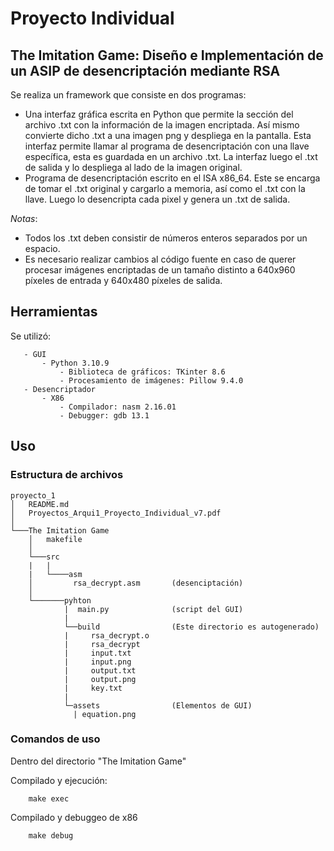 # Proyecto Individual
## The Imitation Game: Diseño e Implementación de un ASIP de desencriptación mediante RSA

Se realiza un framework que consiste en dos programas:
- Una interfaz gráfica escrita en Python que permite la sección del archivo .txt con la información de la imagen encriptada. Así mismo convierte dicho .txt a una imagen png y despliega en la pantalla. Esta interfaz permite llamar al programa de desencriptación con una llave específica, esta es guardada en un archivo .txt. La interfaz luego el .txt de salida y lo despliega al lado de la imagen original.
- Programa de desencriptación escrito en el ISA x86_64. Este se encarga de tomar el .txt original y cargarlo a memoria, así como el .txt con la llave. Luego lo desencripta cada pixel y genera un .txt de salida.

_Notas_:
- Todos los .txt deben consistir de números enteros separados por un espacio.
- Es necesario realizar cambios al código fuente en caso de querer procesar imágenes encriptadas de un tamaño distinto a 640x960 píxeles de entrada y 640x480 píxeles de salida.

## Herramientas

Se utilizó:
```
   - GUI
       - Python 3.10.9
           - Biblioteca de gráficos: TKinter 8.6
           - Procesamiento de imágenes: Pillow 9.4.0
   - Desencriptador
       - X86
           - Compilador: nasm 2.16.01
           - Debugger: gdb 13.1
```

## Uso

### Estructura de archivos

```
proyecto_1
│   README.md
│   Proyectos_Arqui1_Proyecto_Individual_v7.pdf    
│
└───The Imitation Game
    │   makefile
    │
    └───src       
    |   |  
    |   └────asm
    │         rsa_decrypt.asm       (desenciptación)
    │
    └───────pyhton
            |  main.py              (script del GUI)
            |
            └──build                (Este directorio es autogenerado)
            |     rsa_decrypt.o
            |     rsa_decrypt
            |     input.txt
            |     input.png
            |     output.txt
            |     output.png
            |     key.txt
            |
            └─assets                (Elementos de GUI)
              | equation.png   
```

### Comandos de uso

Dentro del directorio "The Imitation Game"

Compilado y ejecución:
```
    make exec
```

Compilado y debuggeo de x86
```
    make debug
```
